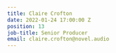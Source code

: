 ```yaml
---
title: Claire Crofton
date: 2022-01-24 17:00:00 Z
position: 13
job-title: Senior Producer
email: claire.crofton@novel.audio
---
```



